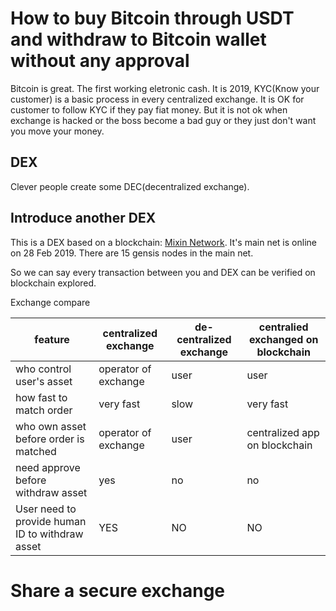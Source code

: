 # How to buy Bitcoin through USDT and withdraw to Bitcoin wallet without any approval
Bitcoin is great. The first working eletronic cash. It is 2019, KYC(Know your customer) is a basic process in every centralized exchange. It is OK for customer to follow KYC if they pay fiat money. But it is not ok when exchange is hacked or the boss become a bad guy or they just don't want you move your money.

## DEX
Clever people create some DEC(decentralized exchange). 

## Introduce another DEX
This is a DEX based on a blockchain: [Mixin Network](https://mixin.one). It's main net is online on 28 Feb 2019. There are 15 gensis nodes in the main net.

So we can say every transaction between you and DEX can be verified on blockchain explored.

Exchange compare

| feature | centralized exchange | de-centralized exchange| centralied exchanged on blockchain|
| --|--|--|--|
| who control user's asset|operator of exchange|user|user|
| how fast to match order | very fast | slow | very fast|
| who own asset before order is matched | operator of exchange | user | centralized app on blockchain|
| need approve before withdraw asset| yes | no | no|
| User need to provide human ID to withdraw asset| YES | NO | NO |


# Share a secure exchange
